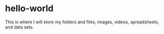 # hello-world
This is where I will store my  folders and files, images, videos, spreadsheets, and data sets.
